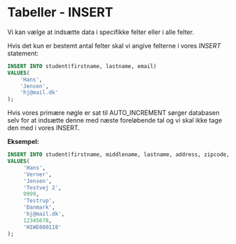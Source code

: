 # Tabeller - INSERT
Vi kan vælge at indsætte data i specifikke felter eller i alle felter.

Hvis det kun er bestemt antal felter skal vi angive felterne i vores *INSERT* statement:
```sql
INSERT INTO student(firstname, lastname, email) 
VALUES(
    'Hans',
    'Jensen',
    'hj@mail.dk'
);
```
Hvis vores primære nøgle er sat til AUTO_INCREMENT sørger databasen selv for at indsætte denne med næste foreløbende tal og vi skal ikke tage den med i vores INSERT.

**Eksempel:**
```sql
INSERT INTO student(firstname, middlename, lastname, address, zipcode, city, country, email, phone, class)
VALUES(
     'Hans',
     'Verner',
     'Jensen',
     'Testvej 2',
     9999,
     'Testrup',
     'Danmark',
     'hj@mail.dk',
     12345678,
     'H1WE080118'
);
```